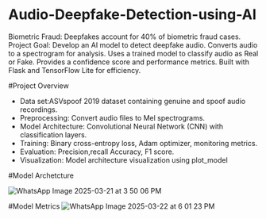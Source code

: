 # Audio-Deepfake-Detection-using-AI
Biometric Fraud: Deepfakes account for 40% of biometric fraud cases.
Project Goal: Develop an AI model to detect deepfake audio.
Converts audio to a spectrogram for analysis.
Uses a trained model to classify audio as Real or Fake.
Provides a confidence score and performance metrics.
Built with Flask and TensorFlow Lite for efficiency.

#Project Overview

+ Data set:ASVspoof 2019 dataset containing genuine and spoof audio recordings.
+ Preprocessing: Convert audio files to Mel spectrograms.
+ Model Architecture: Convolutional Neural Network (CNN) with classification layers.
+ Training: Binary cross-entropy loss, Adam optimizer, monitoring metrics.
+ Evaluation: Precision,recall Accuracy, F1 score.
+ Visualization: Model architecture visualization using plot_model

#Model Archetcture

![WhatsApp Image 2025-03-21 at 3 50 06 PM](https://github.com/user-attachments/assets/9cc5c9ec-2de3-42c1-82e8-7d02d0d6149d)

 #Model Metrics 
 ![WhatsApp Image 2025-03-22 at 6 01 23 PM](https://github.com/user-attachments/assets/bc1ee87a-e963-4184-861b-81fb25963f69)
